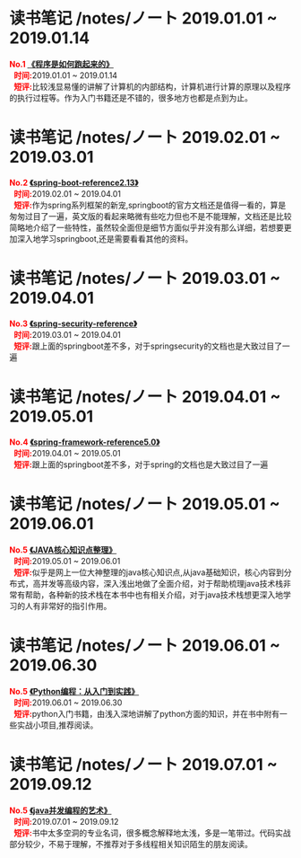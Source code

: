 # 读书笔记 /notes/ノート 2019.01.01 ~ 2019.01.14 </br>

<strong style="color:red;">No.1 [《程序是如何跑起来的》](https://github.com/Hyman1993/Reading-Notes/blob/master/2019%E5%B9%B4/%E7%A8%8B%E5%BA%8F%E6%98%AF%E6%80%8E%E6%A0%B7%E8%B7%91%E8%B5%B7%E6%9D%A5%E7%9A%84.pdf)</strong><br/>
&nbsp;&nbsp;<strong style="color:red;">时间:</strong>2019.01.01 ~ 2019.01.14 <br/>
&nbsp;&nbsp;<strong style="color:red;">短评:</strong>比较浅显易懂的讲解了计算机的内部结构，计算机进行计算的原理以及程序的执行过程等。作为入门书籍还是不错的，很多地方也都是点到为止。<br/>

# 读书笔记 /notes/ノート 2019.02.01 ~ 2019.03.01 </br>
<strong style="color:red;">No.2 [《spring-boot-reference2.13》](https://github.com/Hyman1993/Reading-Notes/blob/master/2019%E5%B9%B4/spring-boot-reference2.13.pdf)</strong><br/>
&nbsp;&nbsp;<strong style="color:red;">时间:</strong>2019.02.01 ~ 2019.04.01 <br/>
&nbsp;&nbsp;<strong style="color:red;">短评:</strong>作为spring系列框架的新宠,springboot的官方文档还是值得一看的，算是匆匆过目了一遍，英文版的看起来略微有些吃力但也不是不能理解，文档还是比较简略地介绍了一些特性，虽然较全面但是细节方面似乎并没有那么详细，若想要更加深入地学习springboot,还是需要看看其他的资料。<br/>
# 读书笔记 /notes/ノート 2019.03.01 ~ 2019.04.01 </br>
<strong style="color:red;">No.3 [《spring-security-reference》](https://github.com/Hyman1993/Reading-Notes/blob/master/2019%E5%B9%B4/spring-security-reference.pdf)</strong><br/>
&nbsp;&nbsp;<strong style="color:red;">时间:</strong>2019.03.01 ~ 2019.04.01 <br/>
&nbsp;&nbsp;<strong style="color:red;">短评:</strong>跟上面的springboot差不多，对于springsecurity的文档也是大致过目了一遍<br/>
# 读书笔记 /notes/ノート 2019.04.01 ~ 2019.05.01 </br>
<strong style="color:red;">No.4 [《spring-framework-reference5.0》](https://github.com/Hyman1993/Reading-Notes/blob/master/2019%E5%B9%B4/spring-framework-reference5.0.pdf)</strong><br/>
&nbsp;&nbsp;<strong style="color:red;">时间:</strong>2019.04.01 ~ 2019.05.01 <br/>
&nbsp;&nbsp;<strong style="color:red;">短评:</strong>跟上面的springboot差不多，对于spring的文档也是大致过目了一遍<br/>
# 读书笔记 /notes/ノート 2019.05.01 ~ 2019.06.01 </br>
<strong style="color:red;">No.5 [《JAVA核心知识点整理》](https://github.com/Hyman1993/Reading-Notes/blob/master/%E5%BE%85%E7%9C%8B%E4%B9%A6%E7%B1%8D/JAVA%E6%A0%B8%E5%BF%83%E7%9F%A5%E8%AF%86%E7%82%B9%E6%95%B4%E7%90%86.pdf)</strong><br/>
&nbsp;&nbsp;<strong style="color:red;">时间:</strong>2019.05.01 ~ 2019.06.01 <br/>
&nbsp;&nbsp;<strong style="color:red;">短评:</strong>似乎是网上一位大神整理的java核心知识点,从java基础知识，核心内容到分布式，高并发等高级内容，深入浅出地做了全面介绍，对于帮助梳理java技术栈非常有帮助，各种新的技术栈在本书中也有相关介绍，对于java技术栈想更深入地学习的人有非常好的指引作用。<br/>
# 读书笔记 /notes/ノート 2019.06.01 ~ 2019.06.30 </br>
<strong style="color:red;">No.5 [《Python编程：从入门到实践》](https://github.com/Hyman1993/Reading-Notes/blob/master/2019%E5%B9%B4/Python%E7%BC%96%E7%A8%8B%EF%BC%9A%E4%BB%8E%E5%85%A5%E9%97%A8%E5%88%B0%E5%AE%9E%E8%B7%B5.pdf)</strong><br/>
&nbsp;&nbsp;<strong style="color:red;">时间:</strong>2019.06.01 ~ 2019.06.30 <br/>
&nbsp;&nbsp;<strong style="color:red;">短评:</strong>python入门书籍，由浅入深地讲解了python方面的知识，并在书中附有一些实战小项目,推荐阅读。<br/>
# 读书笔记 /notes/ノート 2019.07.01 ~ 2019.09.12 </br>
<strong style="color:red;">No.5 [《java并发编程的艺术》](https://github.com/Hyman1993/Reading-Notes/blob/master/2019%E5%B9%B4/Java%E5%B9%B6%E5%8F%91%E7%BC%96%E7%A8%8B%E7%9A%84%E8%89%BA%E6%9C%AF.pdf)</strong><br/>
&nbsp;&nbsp;<strong style="color:red;">时间:</strong>2019.07.01 ~ 2019.09.12 <br/>
&nbsp;&nbsp;<strong style="color:red;">短评:</strong>书中太多空洞的专业名词，很多概念解释地太浅，多是一笔带过。代码实战部分较少，不易于理解，不推荐对于多线程相关知识陌生的朋友阅读。<br/>
